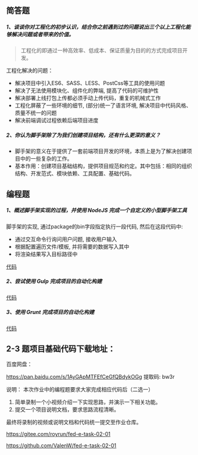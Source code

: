 ## 简答题
##### 1、谈谈你对工程化的初步认识，结合你之前遇到过的问题说出三个以上工程化能够解决问题或者带来的价值。
> 工程化的即通过一种高效率、低成本、保证质量为目的的方式完成项目开发。

工程化解决的问题：
  * 解决项目中引入ES6、SASS、LESS、PostCss等工具的使用问题
  * 解决了无法使用模块化、组件化的弊端, 提高了代码的可维护性
  * 解决部署上线打包上传都必须手动上传代码，重复的机械式工作
  * 工程化屏蔽了一些环境的细节, (部分)统一了语言环境, 解决项目中代码风格、质量不统一的问题
  * 解决前端调试过程依赖后端项目进度


##### 2、你认为脚手架除了为我们创建项目结构，还有什么更深的意义？

* 脚手架的意义在于提供了一套前端项目开发的环境，本质上是为了解决创建项目中的一些复杂的工作。
* 基本作用：创建项目基础结构，提供项目规范和约定。其中包括：相同的组织结构、开发范式、模块依赖、工具配置、基础代码。

## 编程题

##### 1、概述脚手架实现的过程，并使用 NodeJS 完成一个自定义的小型脚手架工具

脚手架的实现, 通过package的bin字段指定执行一段代码, 然后在这段代码中:
+ 通过交互命令行询问用户问题, 接收用户输入
+ 根据配置遍历文件/模板, 并将需要的数据写入其中
+ 将渲染结果写入目标路径中

[代码][1]

##### 2、尝试使用 Gulp 完成项目的自动化构建

[代码][2]

##### 3、使用 Grunt 完成项目的自动化构建

[代码][3]

[1]:http://www.google.com 
[2]:http://www.leanote.com
[3]:http://www.baidu.com


## 2-3 题项目基础代码下载地址：

百度网盘：

https://pan.baidu.com/s/1AyGApMTFEfCeGfQBdykOGg 
提取码: bw3r

说明：
本次作业中的编程题要求大家完成相应代码后（二选一）

1.  简单录制一个小视频介绍一下实现思路，并演示一下相关功能。
2.  提交一个项目说明文档，要求思路流程清晰。

最终将录制的视频或说明文档和代码统一提交至作业仓库。

https://gitee.com/royrun/fed-e-task-02-01

https://github.com/ValenW/fed-e-task-02-01
